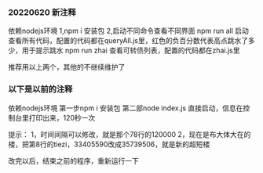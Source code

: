 ### 20220620 新注释
依赖nodejs环境
1,npm i 安装包
2,启动不同命令查看不同界面
npm run all 启动查看所有代码，配置的代码都在queryAll.js里，红色的负百分数代表高点跳水了多少，用于提示跳水
npm run zhai 查看可转债列表，配置的代码都在zhai.js里

推荐用以上两个，其他的不继续维护了

### 以下是以前的注释
依赖nodejs环境
第一步npm i 安装包
第二部node index.js 直接启动，信息在控制台里打印出来，120秒一次

提示：
1，时间间隔可以修改，就是那个78行的120000
2，现在是布大体大在的楼，把第8行的tiezi，33405590改成35739506，就是新的超短楼

改完以后，结束之前的程序，重新运行一下